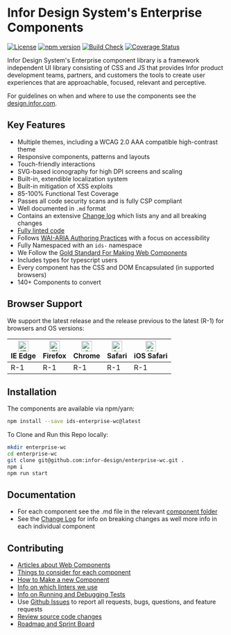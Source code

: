 # Infor Design System's Enterprise Components

[![License](https://img.shields.io/badge/License-Apache%202.0-blue.svg)](https://opensource.org/licenses/Apache-2.0)
[![npm version](https://badge.fury.io/js/ids-enterprise.svg)](https://badge.fury.io/js/ids-enterprise)
[![Build Check](https://github.com/infor-design/enterprise-wc/actions/workflows/ci.yml/badge.svg)](https://github.com/infor-design/enterprise-wc/actions/workflows/ci.yml)
[![Coverage Status](https://coveralls.io/repos/github/infor-design/enterprise-wc/badge.svg?branch=main)](https://coveralls.io/github/infor-design/enterprise-wc)

Infor Design System's Enterprise component library is a framework independent UI library consisting of CSS and JS that provides Infor product development teams, partners, and customers the tools to create user experiences that are approachable, focused, relevant and perceptive.

For guidelines on when and where to use the components see the [design.infor.com](http://design.infor.com).

## Key Features

- Multiple themes, including a WCAG 2.0 AAA compatible high-contrast theme
- Responsive components, patterns and layouts
- Touch-friendly interactions
- SVG-based iconography for high DPI screens and scaling
- Built-in, extendible localization system
- Built-in mitigation of XSS exploits
- 85-100% Functional Test Coverage
- Passes all code security scans and is fully CSP compliant
- Well documented in `.md` format
- Contains an extensive [Change log](./doc/CHANGELOG.md) which lists any and all breaking changes
- [Fully linted code](./doc/LINTING.md)
- Follows [WAI-ARIA Authoring Practices](https://www.w3.org/TR/wai-aria-practices-1.1/#keyboard-interaction-12) with a focus on accessibility
- Fully Namespaced with an `ids-` namespace
- We Follow the [Gold Standard For Making Web Components](https://github.com/webcomponents/gold-standard/wiki)
- Includes types for typescript users
- Every component has the CSS and DOM Encapsulated (in supported browsers)
- 140+ Components to convert

## Browser Support

We support the latest release and the release previous to the latest (R-1) for browsers and OS versions:

<!-- markdownlint-disable MD013 MD033 -->
| [<img src="https://raw.githubusercontent.com/alrra/browser-logos/master/src/edge/edge_48x48.png" alt="IE / Edge" width="24px" height="24px" />](http://godban.github.io/browsers-support-badges/)</br>IE Edge | [<img src="https://raw.githubusercontent.com/alrra/browser-logos/master/src/firefox/firefox_48x48.png" alt="Firefox" width="24px" height="24px" />](http://godban.github.io/browsers-support-badges/)</br>Firefox | [<img src="https://raw.githubusercontent.com/alrra/browser-logos/master/src/chrome/chrome_48x48.png" alt="Chrome" width="24px" height="24px" />](http://godban.github.io/browsers-support-badges/)</br>Chrome | [<img src="https://raw.githubusercontent.com/alrra/browser-logos/master/src/safari/safari_48x48.png" alt="Safari" width="24px" height="24px" />](http://godban.github.io/browsers-support-badges/)</br>Safari | [<img src="https://raw.githubusercontent.com/alrra/browser-logos/master/src/safari-ios/safari-ios_48x48.png" alt="iOS Safari" width="24px" height="24px" />](http://godban.github.io/browsers-support-badges/)</br>iOS Safari |
| --------- | --------- | --------- | --------- | --------- |
| R-1 | R-1 | R-1| R-1| R-1

<!-- markdownlint-enable MD013 MD033 -->

## Installation

The components are available via npm/yarn:

```sh
npm install --save ids-enterprise-wc@latest
```

To Clone and Run this Repo locally:

```sh
mkdir enterprise-wc
cd enterprise-wc
git clone git@github.com:infor-design/enterprise-wc.git .
npm i
npm run start
```

## Documentation

- For each component see the .md file in the relevant [component folder](https://github.com/infor-design/enterprise-wc/tree/main/src)
- See the [Change Log](doc/CHANGELOG.md) for info on breaking changes as well more info in each individual component

## Contributing

- [Articles about Web Components](doc/ARTICLES.md)
- [Things to consider for each component](doc/CHECKLIST.md)
- [How to Make a new Component](doc/COMPONENTS.md)
- [Info on which linters we use](doc/LINTING.md)
- [Info on Running and Debugging Tests](doc/TESTING.md)
- Use [Github Issues](https://github.com/infor-design/enterprise-wc/issues) to report all requests, bugs, questions, and feature requests
- [Review source code changes](https://github.com/infor-design/enterprise-wc/pulls)
- [Roadmap and Sprint Board](https://github.com/orgs/infor-design/projects)
